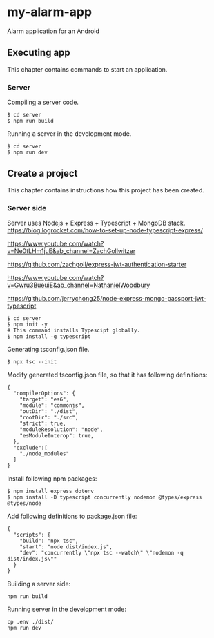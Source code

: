 # my-alarm-app
Alarm application for an Android

## Executing app
This chapter contains commands to start an application.

### Server

Compiling a server code.
```
$ cd server
$ npm run build
```

Running a server in the development mode.
```
$ cd server
$ npm run dev
```

## Create a project
This chapter contains instructions how this project has been created.

### Server side
Server uses Nodejs + Express + Typescript + MongoDB stack.
https://blog.logrocket.com/how-to-set-up-node-typescript-express/ 

https://www.youtube.com/watch?v=Ne0tLHm1juE&ab_channel=ZachGollwitzer

https://github.com/zachgoll/express-jwt-authentication-starter

https://www.youtube.com/watch?v=Gwru3BueuiE&ab_channel=NathanielWoodbury

https://github.com/jerrychong25/node-express-mongo-passport-jwt-typescript

```
$ cd server
$ npm init -y
# This command installs Typescipt globally.
$ npm install -g typescript
```
Generating tsconfig.json file.
```
$ npx tsc --init
```

Modify generated tsconfig.json file, so that it has following definitions:
```
{
  "compilerOptions": {                        
    "target": "es6",                               
    "module": "commonjs",                           
    "outDir": "./dist",                             
    "rootDir": "./src",                             
    "strict": true,
    "moduleResolution": "node",
    "esModuleInterop": true,                       
  },
  "exclude":[
    "./node_modules"
  ]
}
```
Install following npm packages:
```
$ npm install express dotenv
$ npm install -D typescript concurrently nodemon @types/express @types/node
```

Add following definitions to package.json file:
```
{
  "scripts": {
    "build": "npx tsc",
    "start": "node dist/index.js",
    "dev": "concurrently \"npx tsc --watch\" \"nodemon -q dist/index.js\""
  }
}
```

Building a server side:
```
npm run build
```

Running server in the development mode:
```
cp .env ./dist/
npm run dev
```

